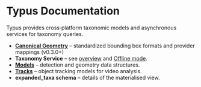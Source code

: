 # Typus Documentation

Typus provides cross‑platform taxonomic models and asynchronous services for taxonomy queries.

* **[Canonical Geometry](geometry.md)** – standardized bounding box formats and provider mappings (v0.3.0+)
* **Taxonomy Service** – see [overview](taxonomy_service.md) and [Offline mode](offline_mode.md).
* **[Models](models.md)** – detection and geometry data structures.
* **[Tracks](tracks.md)** – object tracking models for video analysis.
* **expanded_taxa schema** – details of the materialised view.
